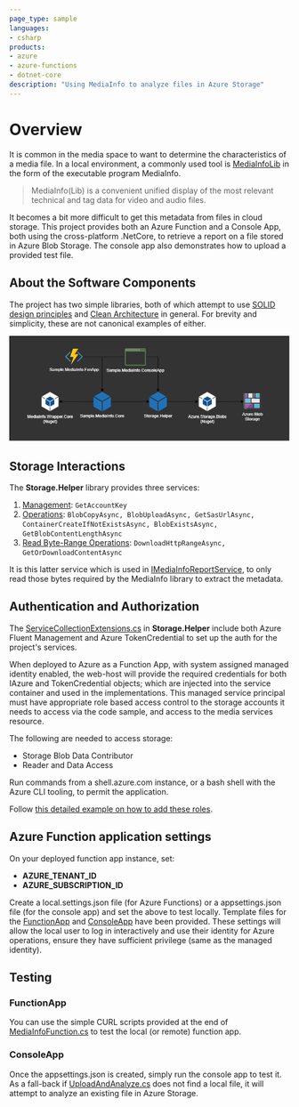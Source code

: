 ```yaml
---
page_type: sample
languages:
- csharp
products:
- azure
- azure-functions
- dotnet-core
description: "Using MediaInfo to analyze files in Azure Storage"
---
```

# Overview

It is common in the media space to want to determine the characteristics of a media file.  In a local environment, a commonly used tool is [MediaInfoLib](https://github.com/MediaArea/MediaInfoLib) in the form of the executable program MediaInfo.

> MediaInfo(Lib) is a convenient unified display of the most relevant technical and tag data for video and audio files.

It becomes a bit more difficult to get this metadata from files in cloud storage.  This project provides both an Azure Function and a Console App, both using the cross-platform .NetCore, to retrieve a report on a file stored in Azure Blob Storage.  The console app also demonstrates how to upload a provided test file.

## About the Software Components

The project has two simple libraries, both of which attempt to use [SOLID design principles](https://en.wikipedia.org/wiki/SOLID) and [Clean Architecture](http://cleancoder.com) in general.  For brevity and simplicity, these are not canonical examples of either.

![Software Component Diagram](./docs/img/components.overview.drawio.png)

## Storage Interactions

The **Storage.Helper** library provides three services:

1. [Management](./src/Storage.Helper/IAzureStorageManagement.cs): `GetAccountKey`
2. [Operations](./src/Storage.Helper/IAzureStorageOperations.cs): `BlobCopyAsync, BlobUploadAsync, GetSasUrlAsync, ContainerCreateIfNotExistsAsync, BlobExistsAsync, GetBlobContentLengthAsync`
3. [Read Byte-Range Operations](./src/Storage.Helper/IAzureStorageReadByteRangeOperations.cs): `DownloadHttpRangeAsync, GetOrDownloadContentAsync`

It is this latter service which is used in [IMediaInfoReportService](./src/Sample.MediaInfo.Core/IMediaInfoReportService.cs), to only read those bytes required by the MediaInfo library to extract the metadata.

## Authentication and Authorization

The [ServiceCollectionExtensions.cs](./src/Storage.Helper/ServiceCollectionExtensions.cs) in **Storage.Helper** include both Azure Fluent Management and Azure TokenCredential to set up the auth for the project's services.

When deployed to Azure as a Function App, with system assigned managed identity enabled, the web-host will provide the required credentials for both IAzure and TokenCredential objects; which are injected into the service container and used in the implementations.
This managed service principal must have appropriate role based access control to the storage accounts it needs to access via the code sample, and access to the media services resource.

The following are needed to access storage:

- Storage Blob Data Contributor
- Reader and Data Access

Run commands from a shell.azure.com instance, or a bash shell with the Azure CLI tooling, to permit the application.

Follow [this detailed example on how to add these roles](./docs/AddRoles.md).

## Azure Function application settings

On your deployed function app instance, set:

- **AZURE_TENANT_ID**
- **AZURE_SUBSCRIPTION_ID**

Create a local.settings.json file (for Azure Functions) or a appsettings.json file (for the console app) and set the above to test locally.  Template files for the [FunctionApp](./src/Sample.MediaInfo.FxnApp/local.settings.template.json) and [ConsoleApp](./src/Sample.MediaInfo.ConsoleApp/appsettings.template.json) have been provided.  These settings will allow the local user to log in interactively and use their identity for Azure operations, ensure they have sufficient privilege (same as the managed identity).

## Testing

### FunctionApp

You can use the simple CURL scripts provided at the end of [MediaInfoFunction.cs](./src/Sample.MediaInfo.FxnApp/Functions/MediaInfoFunction.cs) to test the local (or remote) function app.

### ConsoleApp

Once the appsettings.json is created, simply run the console app to test it.  
As a fall-back if [UploadAndAnalyze.cs](./src/Sample.MediaInfo.ConsoleApp/UploadAndAnalyze.cs) does not find a local file, it will attempt to analyze an existing file in Azure Storage.
